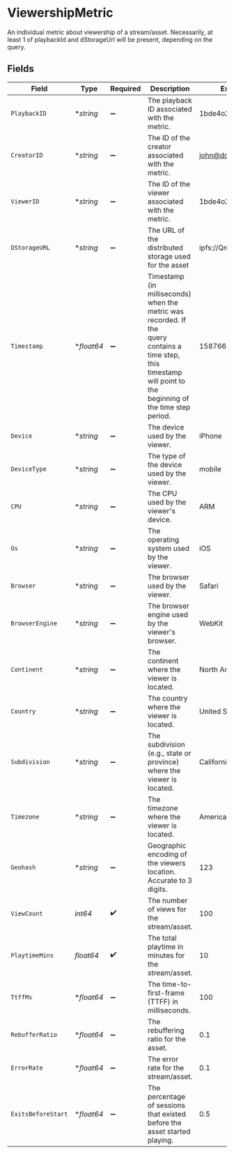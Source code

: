 # ViewershipMetric

An individual metric about viewership of a stream/asset. Necessarily, at least
1 of playbackId and dStorageUrl will be present, depending on the query.



## Fields

| Field                                                                                                                                                             | Type                                                                                                                                                              | Required                                                                                                                                                          | Description                                                                                                                                                       | Example                                                                                                                                                           |
| ----------------------------------------------------------------------------------------------------------------------------------------------------------------- | ----------------------------------------------------------------------------------------------------------------------------------------------------------------- | ----------------------------------------------------------------------------------------------------------------------------------------------------------------- | ----------------------------------------------------------------------------------------------------------------------------------------------------------------- | ----------------------------------------------------------------------------------------------------------------------------------------------------------------- |
| `PlaybackID`                                                                                                                                                      | **string*                                                                                                                                                         | :heavy_minus_sign:                                                                                                                                                | The playback ID associated with the metric.                                                                                                                       | 1bde4o2i6xycudoy                                                                                                                                                  |
| `CreatorID`                                                                                                                                                       | **string*                                                                                                                                                         | :heavy_minus_sign:                                                                                                                                                | The ID of the creator associated with the metric.                                                                                                                 | john@doe.com                                                                                                                                                      |
| `ViewerID`                                                                                                                                                        | **string*                                                                                                                                                         | :heavy_minus_sign:                                                                                                                                                | The ID of the viewer associated with the metric.                                                                                                                  | 1bde4o2i6xycudoy                                                                                                                                                  |
| `DStorageURL`                                                                                                                                                     | **string*                                                                                                                                                         | :heavy_minus_sign:                                                                                                                                                | The URL of the distributed storage used for the asset                                                                                                             | ipfs://QmZ4                                                                                                                                                       |
| `Timestamp`                                                                                                                                                       | **float64*                                                                                                                                                        | :heavy_minus_sign:                                                                                                                                                | Timestamp (in milliseconds) when the metric was recorded. If the<br/>query contains a time step, this timestamp will point to the<br/>beginning of the time step period.<br/> | 1587667174725                                                                                                                                                     |
| `Device`                                                                                                                                                          | **string*                                                                                                                                                         | :heavy_minus_sign:                                                                                                                                                | The device used by the viewer.                                                                                                                                    | iPhone                                                                                                                                                            |
| `DeviceType`                                                                                                                                                      | **string*                                                                                                                                                         | :heavy_minus_sign:                                                                                                                                                | The type of the device used by the viewer.                                                                                                                        | mobile                                                                                                                                                            |
| `CPU`                                                                                                                                                             | **string*                                                                                                                                                         | :heavy_minus_sign:                                                                                                                                                | The CPU used by the viewer's device.                                                                                                                              | ARM                                                                                                                                                               |
| `Os`                                                                                                                                                              | **string*                                                                                                                                                         | :heavy_minus_sign:                                                                                                                                                | The operating system used by the viewer.                                                                                                                          | iOS                                                                                                                                                               |
| `Browser`                                                                                                                                                         | **string*                                                                                                                                                         | :heavy_minus_sign:                                                                                                                                                | The browser used by the viewer.                                                                                                                                   | Safari                                                                                                                                                            |
| `BrowserEngine`                                                                                                                                                   | **string*                                                                                                                                                         | :heavy_minus_sign:                                                                                                                                                | The browser engine used by the viewer's browser.                                                                                                                  | WebKit                                                                                                                                                            |
| `Continent`                                                                                                                                                       | **string*                                                                                                                                                         | :heavy_minus_sign:                                                                                                                                                | The continent where the viewer is located.                                                                                                                        | North America                                                                                                                                                     |
| `Country`                                                                                                                                                         | **string*                                                                                                                                                         | :heavy_minus_sign:                                                                                                                                                | The country where the viewer is located.                                                                                                                          | United States                                                                                                                                                     |
| `Subdivision`                                                                                                                                                     | **string*                                                                                                                                                         | :heavy_minus_sign:                                                                                                                                                | The subdivision (e.g., state or province) where the viewer is<br/>located.<br/>                                                                                   | California                                                                                                                                                        |
| `Timezone`                                                                                                                                                        | **string*                                                                                                                                                         | :heavy_minus_sign:                                                                                                                                                | The timezone where the viewer is located.                                                                                                                         | America/Los_Angeles                                                                                                                                               |
| `Geohash`                                                                                                                                                         | **string*                                                                                                                                                         | :heavy_minus_sign:                                                                                                                                                | Geographic encoding of the viewers location. Accurate to 3 digits.                                                                                                | 123                                                                                                                                                               |
| `ViewCount`                                                                                                                                                       | *int64*                                                                                                                                                           | :heavy_check_mark:                                                                                                                                                | The number of views for the stream/asset.                                                                                                                         | 100                                                                                                                                                               |
| `PlaytimeMins`                                                                                                                                                    | *float64*                                                                                                                                                         | :heavy_check_mark:                                                                                                                                                | The total playtime in minutes for the stream/asset.                                                                                                               | 10                                                                                                                                                                |
| `TtffMs`                                                                                                                                                          | **float64*                                                                                                                                                        | :heavy_minus_sign:                                                                                                                                                | The time-to-first-frame (TTFF) in milliseconds.                                                                                                                   | 100                                                                                                                                                               |
| `RebufferRatio`                                                                                                                                                   | **float64*                                                                                                                                                        | :heavy_minus_sign:                                                                                                                                                | The rebuffering ratio for the asset.                                                                                                                              | 0.1                                                                                                                                                               |
| `ErrorRate`                                                                                                                                                       | **float64*                                                                                                                                                        | :heavy_minus_sign:                                                                                                                                                | The error rate for the stream/asset.                                                                                                                              | 0.1                                                                                                                                                               |
| `ExitsBeforeStart`                                                                                                                                                | **float64*                                                                                                                                                        | :heavy_minus_sign:                                                                                                                                                | The percentage of sessions that existed before the asset started<br/>playing.<br/>                                                                                | 0.5                                                                                                                                                               |